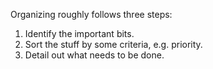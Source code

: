 Organizing roughly follows three steps:

1. Identify the important bits.
2. Sort the stuff by some criteria, e.g. priority.
3. Detail out what needs to be done.


